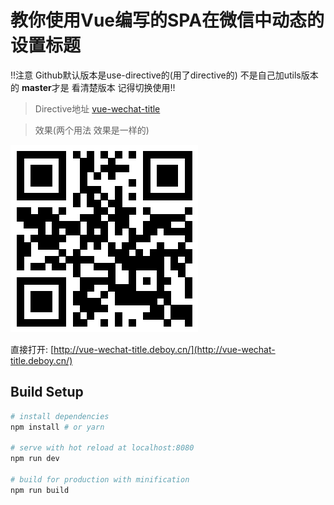 # 教你使用Vue编写的SPA在微信中动态的设置标题

!!注意 Github默认版本是use-directive的(用了directive的) 不是自己加utils版本的 **master**才是 看清楚版本 记得切换使用!!

> Directive地址 [vue-wechat-title](https://github.com/deboyblog/vue-wechat-title)

> 效果(两个用法 效果是一样的)

![预览](./preview.png)

直接打开: [http://vue-wechat-title.deboy.cn/](http://vue-wechat-title.deboy.cn/)


## Build Setup

``` bash
# install dependencies
npm install # or yarn

# serve with hot reload at localhost:8080
npm run dev

# build for production with minification
npm run build
```
